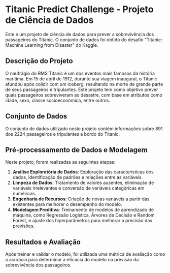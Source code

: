 # Titanic Predict Challenge - Projeto de Ciência de Dados

Este é um projeto de ciência de dados para prever a sobrevivência dos passageiros do Titanic. O conjunto de dados foi obtido do desafio "Titanic: Machine Learning from Disaster" do Kaggle.

## Descrição do Projeto

O naufrágio do RMS Titanic é um dos eventos mais famosos da história marítima. Em 15 de abril de 1912, durante sua viagem inaugural, o Titanic afundou após colidir com um iceberg, resultando na morte de grande parte de seus passageiros e tripulantes. Este projeto tem como objetivo prever quais passageiros sobreviveram ao desastre, com base em atributos como idade, sexo, classe socioeconômica, entre outros.

## Conjunto de Dados

O conjunto de dados utilizado neste projeto contém informações sobre 891 dos 2224 passageiros e tripulantes a bordo do Titanic. 

## Pré-processamento de Dados e Modelagem

Neste projeto, foram realizadas as seguintes etapas:

1. **Análise Exploratória de Dados**: Exploração das características dos dados, identificação de padrões e relações entre as variáveis.
2. **Limpeza de Dados**: Tratamento de valores ausentes, eliminação de variáveis irrelevantes e conversão de variáveis categóricas em numéricas.
3. **Engenharia de Recursos**: Criação de novas variáveis a partir das existentes para melhorar o desempenho do modelo.
4. **Modelagem Preditiva**: Treinamento de modelos de aprendizado de máquina, como Regressão Logística, Árvores de Decisão e Random Forest, e ajuste dos hiperparâmetros para melhorar a precisão das previsões.

## Resultados e Avaliação

Após treinar e validar o modelo, foi utilizada uma métrica de avaliação como a acurácia para determinar a eficácia do modelo na previsão da sobrevivência dos passageiros. 
